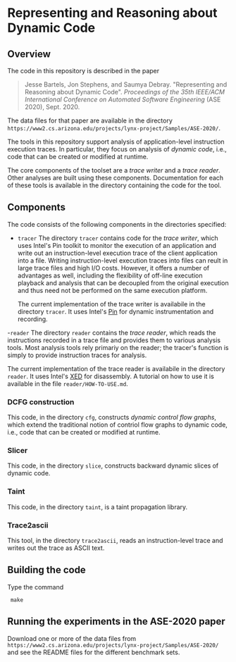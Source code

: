 # Representing and Reasoning about Dynamic Code

## Overview
The code in this repository is described in the paper

> Jesse Bartels, Jon Stephens, and Saumya Debray. "Representing and Reasoning about Dynamic Code".  *Proceedings of the 35th IEEE/ACM International Conference on Automated Software Engineering* (ASE 2020), Sept. 2020.

The data files for that paper are available in the directory `https://www2.cs.arizona.edu/projects/lynx-project/Samples/ASE-2020/`.

The tools in this repository support analysis of application-level instruction execution traces.  In particular, they focus on analysis of *dynamic code*, i.e., code that can be created or modified at  runtime.

The core components of the toolset are a *trace writer* and a *trace reader*.  Other analyses are built using these components.  Documentation for each of these tools is available in the directory containing the code for the tool.

## Components

The code consists of the following components in the directories specified:

- `tracer`
  The directory `tracer` contains code for the *trace writer*, which uses Intel's Pin toolkit to monitor the execution of an application and write out an instruction-level execution trace of the client application into a file.  Writing instruction-level execution traces into files can reult in large trace files and high I/O costs.  However, it offers a number of advantages as well, including the flexibility of off-line execution playback and analysis that can be decoupled from the original execution and thus need not be performed on the same execution platform.

  The current implementation of the trace writer is availabile in the directory `tracer`.  It uses Intel's [Pin](https://software.intel.com/content/www/us/en/develop/articles/pin-a-dynamic-binary-instrumentation-tool.html) for dynamic instrumentation and recording.

-`reader`
  The directory `reader` contains the *trace reader*,  which reads the instructions recorded in a trace file and provides them to various analysis tools.  Most analysis tools rely primariy on the reader; the tracer's function is simply to provide instruction traces for analysis.

  The current implementation of the trace reader is availabile in the directory `reader`.  It uses Intel's [XED](https://intelxed.github.io/) for disassembly.  A tutorial on how to use it is available in the file `reader/HOW-TO-USE.md`.

### DCFG construction
This code, in the directory `cfg`, constructs *dynamic control flow graphs*, which extend the traditional notion of contriol flow graphs to dynamic code, i.e., code that can be created or modified at runtime.

### Slicer
This code, in the directory `slice`, constructs backward dynamic slices of dynamic code.

### Taint
This code, in the directory `taint`, is a taint propagation library.

### Trace2ascii
This tool, in the directory `trace2ascii`, reads an instruction-level trace and writes out the trace as ASCII text.

## Building the code
Type the command

     make

## Running the experiments in the ASE-2020 paper
Download one or more of the data files from `https://www2.cs.arizona.edu/projects/lynx-project/Samples/ASE-2020/` and see the README files for the different benchmark sets.
